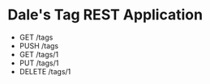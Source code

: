 # Dale's Tag REST Application
 - GET /tags
 - PUSH /tags
 - GET /tags/1
 - PUT /tags/1
 - DELETE /tags/1
